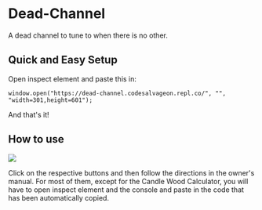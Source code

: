 # Dead-Channel
A dead channel to tune to when there is no other.

## Quick and Easy Setup
Open inspect element and paste this in:

`window.open("https://dead-channel.codesalvageon.repl.co/", "", "width=301,height=601");`

And that's it!

## How to use
<image src="https://codesalvageon.github.io/magichat/images/11A8895E-03BD-463D-984F-56F29F40F1A7.jpeg"/>
<p>Click on the respective buttons and then follow the directions in the owner's manual. For most of them, except for the Candle Wood Calculator, you will have to open inspect element and the console and paste in the code that has been automatically copied.</p>
